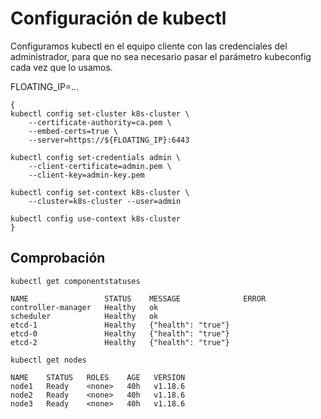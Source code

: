 # Configuración de kubectl

Configuramos kubectl en el equipo cliente con las credenciales del
administrador, para que no sea necesario pasar el parámetro kubeconfig
cada vez que lo usamos.

FLOATING_IP=...

```
{
kubectl config set-cluster k8s-cluster \
    --certificate-authority=ca.pem \
    --embed-certs=true \
    --server=https://${FLOATING_IP}:6443
	
kubectl config set-credentials admin \
    --client-certificate=admin.pem \
    --client-key=admin-key.pem

kubectl config set-context k8s-cluster \
    --cluster=k8s-cluster --user=admin

kubectl config use-context k8s-cluster
}
```

## Comprobación

```
kubectl get componentstatuses
```

```
NAME                 STATUS    MESSAGE              ERROR
controller-manager   Healthy   ok                   
scheduler            Healthy   ok                   
etcd-1               Healthy   {"health": "true"}   
etcd-0               Healthy   {"health": "true"}   
etcd-2               Healthy   {"health": "true"}
```

```
kubectl get nodes
```

```
NAME    STATUS   ROLES    AGE   VERSION
node1   Ready    <none>   40h   v1.18.6
node2   Ready    <none>   40h   v1.18.6
node3   Ready    <none>   40h   v1.18.6
```
